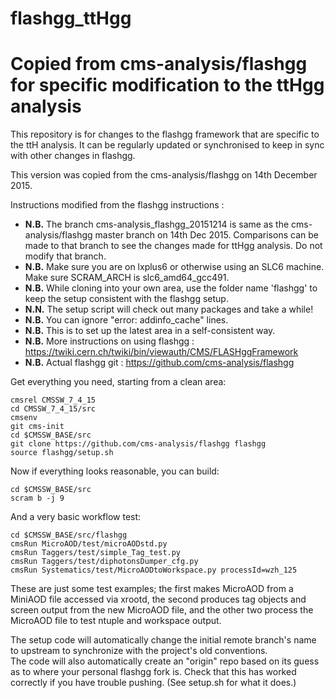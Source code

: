 flashgg_ttHgg
=======
Copied from cms-analysis/flashgg for specific modification to the ttHgg analysis
=======

This repository is for changes to the flashgg framework that are specific to the ttH analysis. It can be regularly updated or synchronised to keep in sync with other changes in flashgg. 

This version was copied from the cms-analysis/flashgg on 14th December 2015.

Instructions modified from the flashgg instructions :
* **N.B.** The branch cms-analysis_flashgg_20151214 is same as the cms-analysis/flashgg master branch on 14th Dec 2015. Comparisons can be made to that branch to see the changes made for ttHgg analysis. Do not modify that branch.
* **N.B.** Make sure you are on lxplus6 or otherwise using an SLC6 machine. Make sure SCRAM_ARCH is slc6_amd64_gcc491.
* **N.B.** While cloning into your own area, use the folder name 'flashgg' to keep the setup consistent with the flashgg setup.
* **N.N.** The setup script will check out many packages and take a while!
* **N.B.** You can ignore "error: addinfo_cache" lines. 
* **N.B.** This is to set up the latest area in a self-consistent way. 
* **N.B.** More instructions on using flashgg :  https://twiki.cern.ch/twiki/bin/viewauth/CMS/FLASHggFramework
* **N.B.** Actual flashgg git : https://github.com/cms-analysis/flashgg

Get everything you need, starting from a clean area:
 ```
 cmsrel CMSSW_7_4_15
 cd CMSSW_7_4_15/src
 cmsenv
 git cms-init
 cd $CMSSW_BASE/src 
 git clone https://github.com/cms-analysis/flashgg flashgg
 source flashgg/setup.sh
 ```
Now if everything looks reasonable, you can build:
 ```
 cd $CMSSW_BASE/src
 scram b -j 9
 ```
And a very basic workflow test:
 ```
 cd $CMSSW_BASE/src/flashgg
 cmsRun MicroAOD/test/microAODstd.py
 cmsRun Taggers/test/simple_Tag_test.py
 cmsRun Taggers/test/diphotonsDumper_cfg.py
 cmsRun Systematics/test/MicroAODtoWorkspace.py processId=wzh_125
 ```

These are just some test examples; the first makes MicroAOD from a MiniAOD file accessed via xrootd, 
the second produces tag objects and screen output from the new MicroAOD file,
and the other two process the MicroAOD file to test ntuple and workspace output.

The setup code will automatically change the initial remote branch's name to upstream to synchronize with the project's old conventions.  
The code will also automatically create an "origin" repo based on its guess as to where your personal flashgg fork is.
Check that this has worked correctly if you have trouble pushing.  (See setup.sh for what it does.)

